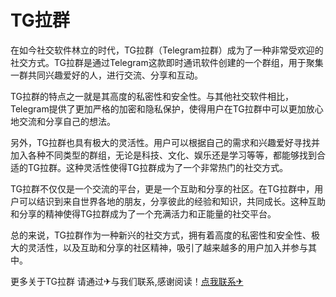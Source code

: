 # TG拉群

在如今社交软件林立的时代，TG拉群（Telegram拉群）成为了一种非常受欢迎的社交方式。TG拉群是通过Telegram这款即时通讯软件创建的一个群组，用于聚集一群共同兴趣爱好的人，进行交流、分享和互动。

TG拉群的特点之一就是其高度的私密性和安全性。与其他社交软件相比，Telegram提供了更加严格的加密和隐私保护，使得用户在TG拉群中可以更加放心地交流和分享自己的想法。

另外，TG拉群也具有极大的灵活性。用户可以根据自己的需求和兴趣爱好寻找并加入各种不同类型的群组，无论是科技、文化、娱乐还是学习等等，都能够找到合适的TG拉群。这种灵活性使得TG拉群成为了一个非常热门的社交方式。

TG拉群不仅仅是一个交流的平台，更是一个互助和分享的社区。在TG拉群中，用户可以结识到来自世界各地的朋友，分享彼此的经验和知识，共同成长。这种互助和分享的精神使得TG拉群成为了一个充满活力和正能量的社交平台。

总的来说，TG拉群作为一种新兴的社交方式，拥有着高度的私密性和安全性、极大的灵活性，以及互助和分享的社区精神，吸引了越来越多的用户加入并参与其中。

更多关于TG拉群 请通过✈与我们联系,感谢阅读！[点我联系✈](https://auth.k02.cc)